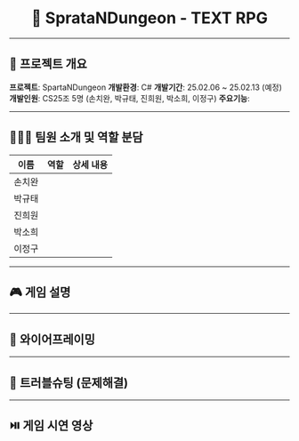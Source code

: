 <div align="center">
 
# 📘 SprataNDungeon - TEXT RPG
 
</div>

---

## 📌 프로젝트 개요

**프로젝트**: SpartaNDungeon
**개발환경**: C#
**개발기간**: 25.02.06 ~ 25.02.13 (예정)
**개발인원**: CS25조 5명 (손치완, 박규태, 진희원, 박소희, 이정구)
**주요기능**: 

---

## 🧑‍🤝‍🧑 팀원 소개 및 역할 분담

| 이름 | 역할 | 상세 내용 |
|------|------|-----------|
| 손치완 | | |
| 박규태 | | |
| 진희원 | | |
| 박소희 | | |
| 이정구 | | |

---

## 🎮 게임 설명

---

## 📖 와이어프레이밍

---

## 🚀 트러블슈팅 (문제해결)

---

## ⏯️ 게임 시연 영상

